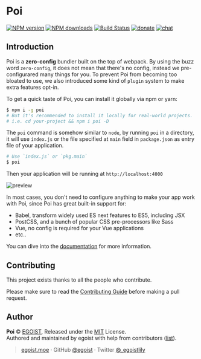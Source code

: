 # Poi

[![NPM version](https://img.shields.io/npm/v/poi.svg?style=for-the-badge)](https://npmjs.com/package/poi) [![NPM downloads](https://img.shields.io/npm/dm/poi.svg?style=for-the-badge)](https://npmjs.com/package/poi) [![Build Status](https://img.shields.io/circleci/project/egoist/poi/master.svg?style=for-the-badge)](https://circleci.com/gh/egoist/poi) [![donate](https://img.shields.io/badge/$-donate-ff69b4.svg?maxAge=2592000&style=for-the-badge)](https://github.com/egoist/donate) [![chat](https://img.shields.io/badge/chat-on%20discord-7289DA.svg?style=for-the-badge)](https://chat.egoist.moe)

## Introduction

Poi is a __zero-config__ bundler built on the top of webpack. By using the buzz word `zero-config`, it does not mean that there's no config, instead we pre-configurared many things for you. To prevent Poi from becoming too bloated to use, we also introduced some kind of `plugin` system to make extra features opt-in.

To get a quick taste of Poi, you can install it globally via npm or yarn:

```bash
$ npm i -g poi
# But it's recommended to install it locally for real-world projects.
# i.e. cd your-project && npm i poi -D
```

The `poi` command is somehow similar to `node`, by running `poi` in a directory, it will use `index.js` or the file specified at `main` field in `package.json` as entry file of your application.

```bash
# Use `index.js` or `pkg.main`
$ poi
```

Then your application will be running at `http://localhost:4000`

![preview](https://i.loli.net/2018/03/27/5ab9f9699682b.png)

In most cases, you don't need to configure anything to make your app work with Poi, since Poi has great built-in support for:

- Babel, transform widely used ES next features to ES5, including JSX
- PostCSS, and a bunch of popular CSS pre-processors like Sass
- Vue, no config is required for your Vue applications
- etc..

You can dive into the [documentation](./docs) for more information.

## Contributing

This project exists thanks to all the people who contribute.

Please make sure to read the [Contributing Guide](./CONTRIBUTING.md) before making a pull request.

## Author

**Poi** © [EGOIST](https://github.com/egoist), Released under the [MIT](./LICENSE) License.<br>
Authored and maintained by egoist with help from contributors ([list](https://github.com/egoist/poi/contributors)).

> [egoist.moe](https://egoist.moe) · GitHub [@egoist](https://github.com/egoist) · Twitter [@_egoistlily](https://twitter.com/_egoistlily)
